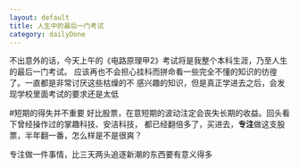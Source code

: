 ```yaml
---
layout: default
title: 人生中的最后一门考试
category: dailyDone
---
```

不出意外的话，今天上午的《电路原理甲2》考试将是我整个本科生涯，乃至人生的最后一门考试。
应该再也不会担心挂科而拼命看一些完全不懂的知识的彷徨了。一直都是非常讨厌这些枯燥的不
感兴趣的知识，但是真正学进去之后，会发现学校里面考试的要求还是太低

#短期的得失并不重要
好比股票，在意短期的波动注定会丧失长期的收益。回头看下曾经操作过的掌趣科技、安洁科技，
都已经翻倍多了，买进去，**专注**做这支股票，半年翻一番，怎么样是不是很爽？

专注做一件事情，比三天两头追逐新潮的东西要有意义得多
